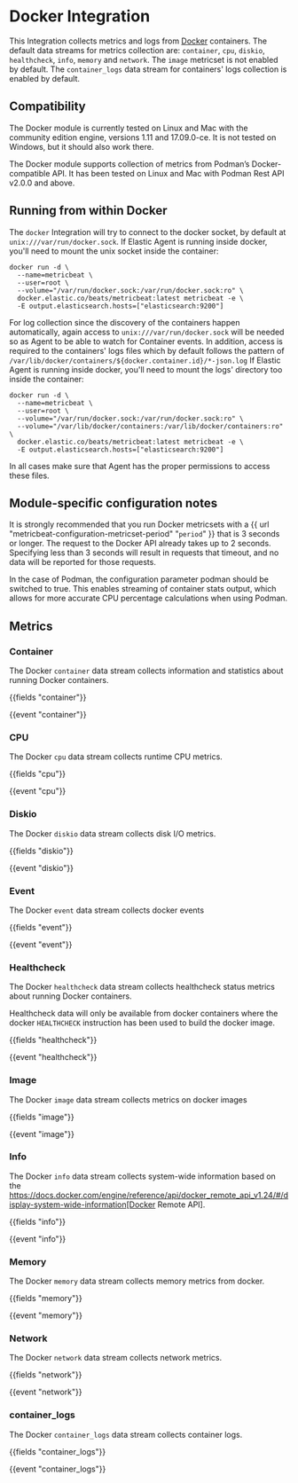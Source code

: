 # Docker Integration

This Integration collects metrics and logs from [Docker](https://www.docker.com/) containers. 
The default data streams for metrics collection are: `container`, `cpu`, `diskio`, `healthcheck`, `info`, `memory`
and `network`. The `image` metricset is not enabled by default.
The `container_logs` data stream for containers' logs collection is enabled by default.

## Compatibility

The Docker module is currently tested on Linux and Mac with the community edition engine, versions 1.11 and 17.09.0-ce. It is not tested on Windows, but it should also work there.

The Docker module supports collection of metrics from Podman’s Docker-compatible API. It has been tested on Linux and Mac with Podman Rest API v2.0.0 and above.

## Running from within Docker

The `docker` Integration will try to connect to the docker socket, by default at `unix:///var/run/docker.sock`.
If Elastic Agent is running inside docker, you'll need to mount the unix socket inside the container:

```
docker run -d \
  --name=metricbeat \
  --user=root \
  --volume="/var/run/docker.sock:/var/run/docker.sock:ro" \
  docker.elastic.co/beats/metricbeat:latest metricbeat -e \
  -E output.elasticsearch.hosts=["elasticsearch:9200"]
```

For log collection since the discovery of the containers happen automatically, again access to `unix:///var/run/docker.sock`
will be needed so as Agent to be able to watch for Container events.
In addition, access is required to the containers' logs files which by default follows the pattern of
`/var/lib/docker/containers/${docker.container.id}/*-json.log`
If Elastic Agent is running inside docker, you'll need to mount the logs' directory too inside the container:


```
docker run -d \
  --name=metricbeat \
  --user=root \
  --volume="/var/run/docker.sock:/var/run/docker.sock:ro" \
  --volume="/var/lib/docker/containers:/var/lib/docker/containers:ro" \
  docker.elastic.co/beats/metricbeat:latest metricbeat -e \
  -E output.elasticsearch.hosts=["elasticsearch:9200"]
```

In all cases make sure that Agent has the proper permissions to access these files.

## Module-specific configuration notes

It is strongly recommended that you run Docker metricsets with a
{{ url "metricbeat-configuration-metricset-period" "`period`" }}
that is 3 seconds or longer. The request to the
Docker API already takes up to 2 seconds. Specifying less than 3 seconds will
result in requests that timeout, and no data will be reported for those
requests.

In the case of Podman, the configuration parameter podman should be switched to true. This enables streaming of container stats output, which allows for more accurate CPU percentage calculations when using Podman.

## Metrics

### Container

The Docker `container` data stream collects information and statistics about
running Docker containers.

{{fields "container"}}

{{event "container"}}

### CPU

The Docker `cpu` data stream collects runtime CPU metrics.

{{fields "cpu"}}

{{event "cpu"}}

### Diskio

The Docker `diskio` data stream collects disk I/O metrics.

{{fields "diskio"}}

{{event "diskio"}}

### Event

The Docker `event` data stream collects docker events

{{fields "event"}}

{{event "event"}}

### Healthcheck

The Docker `healthcheck` data stream collects healthcheck status metrics about
running Docker containers.

Healthcheck data will only be available from docker containers where the
docker `HEALTHCHECK` instruction has been used to build the docker image.

{{fields "healthcheck"}}

{{event "healthcheck"}}

### Image

The Docker `image` data stream collects metrics on docker images

{{fields "image"}}

{{event "image"}}

### Info

The Docker `info` data stream collects system-wide information based on the
https://docs.docker.com/engine/reference/api/docker_remote_api_v1.24/#/display-system-wide-information[Docker Remote API].

{{fields "info"}}

{{event "info"}}

### Memory

The Docker `memory` data stream collects memory metrics from docker.

{{fields "memory"}}

{{event "memory"}}


### Network

The Docker `network` data stream collects network metrics.

{{fields "network"}}

{{event "network"}}

### container_logs

The Docker `container_logs` data stream collects container logs.

{{fields "container_logs"}}

{{event "container_logs"}}